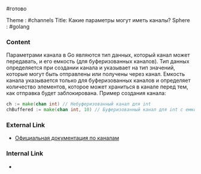 #готово 

Theme : #channels
Title: Какие параметры могут иметь каналы?
Sphere : #golang

### Content

Параметрами канала в Go являются тип данных, который канал может передавать, и его емкость (для буферизованных каналов). Тип данных определяется при создании канала и указывает на тип значений, которые могут быть отправлены или получены через канал. Емкость канала указывается только для буферизованных каналов и определяет количество элементов, которое может храниться в канале перед тем, как отправка будет заблокирована. Пример создания канала:

```go
ch := make(chan int) // Небуферизованный канал для int
chBuffered := make(chan int, 10) // Буферизованный канал для int с емкостью 10
```

### External Link

- [Официальная документация по каналам](https://golang.org/doc/effective_go#channels)

### Internal Link

- 